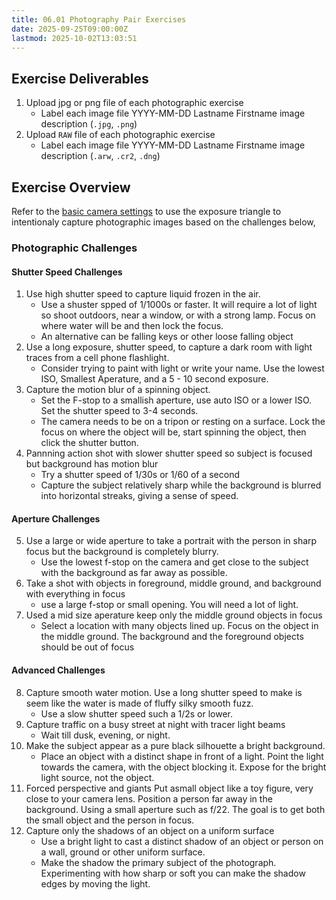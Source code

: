 ```yaml
---
title: 06.01 Photography Pair Exercises
date: 2025-09-25T09:00:00Z
lastmod: 2025-10-02T13:03:51
---
```


## Exercise Deliverables

1. Upload jpg or png file of each photographic exercise
   - Label each image file YYYY-MM-DD Lastname Firstname image description (`.jpg`, `.png`)
2. Upload `RAW` file of each photographic exercise
   - Label each image file YYYY-MM-DD Lastname Firstname image description (`.arw`, `.cr2`, `.dng`)

## Exercise Overview

Refer to the [basic camera settings](../01-introduction/01-01-basic-camera-settings.md) to use the exposure triangle to intentionaly capture photographic images based on the challenges below,

### Photographic Challenges

#### Shutter Speed Challenges

1. Use high shutter speed to capture liquid frozen in the air.
   - Use a shuster spped of 1/1000s or faster. It will require a lot of light so shoot outdoors, near a window, or with a strong lamp. Focus on where water will be and then lock the focus.
   - An alternative can be falling keys or other loose falling object
2. Use a long exposure, shutter speed, to capture a dark room with light traces from a cell phone flashlight.
   - Consider trying to paint with light or write your name. Use the lowest ISO, Smallest Aperature, and a 5 - 10 second exposure.
3. Capture the motion blur of a spinning object.
   - Set the F-stop to a smallish aperture, use auto ISO or a lower ISO. Set the shutter speed to 3-4 seconds.
   - The camera needs to be on a tripon or resting on a surface. Lock the focus on where the object will be, start spinning the object, then click the shutter button.
4. Pannning action shot with slower shutter speed so subject is focused but background has motion blur
   - Try a shutter speed of 1/30s or 1/60 of a second
   - Capture the subject relatively sharp while the background is blurred into horizontal streaks, giving a sense of speed.

#### Aperture Challenges

5. Use a large or wide aperture to take a portrait with the person in sharp focus but the background is completely blurry.
   - Use the lowest f-stop on the camera and get close to the subject with the background as far away as possible.
6. Take a shot with objects in foreground, middle ground, and background with everything in focus
   - use a large f-stop or small opening. You will need a lot of light.
7. Used a mid size aperature keep only the middle ground objects in focus
   - Select a location with many objects lined up. Focus on the object in the middle ground. The background and the foreground objects should be out of focus

#### Advanced Challenges

8. Capture smooth water motion. Use a long shutter speed to make is seem like the water is made of fluffy silky smooth fuzz.
   - Use a slow shutter speed such a 1/2s or lower.
9. Capture traffic on a busy street at night with tracer light beams
   - Wait till dusk, evening, or night.
10. Make the subject appear as a pure black silhouette a bright background.
    - Place an object with a distinct shape in front of a light. Point the light towards the camera, with the object blocking it. Expose for the bright light source, not the object.
11. Forced perspective and giants
    Put asmall object like a toy figure, very close to your camera lens. Position a person far away in the background. Using a small aperture such as f/22. The goal is to get both the small object and the person in focus.
12. Capture only the shadows of an object on a uniform surface
    - Use a bright light to cast a distinct shadow of an object or person on a wall, ground or other uniform surface.
    - Make the shadow the primary subject of the photograph. Experimenting with how sharp or soft you can make the shadow edges by moving the light.
